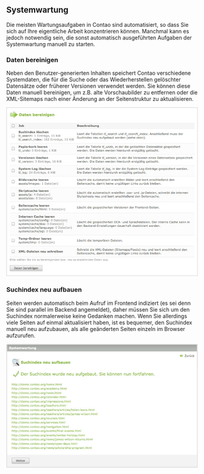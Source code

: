 ## Systemwartung

Die meisten Wartungsaufgaben in Contao sind automatisiert, so dass Sie sich auf
Ihre eigentliche Arbeit konzentrieren können. Manchmal kann es jedoch notwendig
sein, die sonst automatisch ausgeführten Aufgaben der Systemwartung manuell zu
starten.


### Daten bereinigen

Neben den Benutzer-generierten Inhalten speichert Contao verschiedene
Systemdaten, die für die Suche oder das Wiederherstellen gelöschter
Datensätze oder früherer Versionen verwendet werden. Sie können diese Daten
manuell bereinigen, um z.B. alte Vorschaubilder zu entfernen oder die
XML-Sitemaps nach einer Änderung an der Seitenstruktur zu aktualisieren.

![](images/daten-bereinigen.jpg)


### Suchindex neu aufbauen

Seiten werden automatisch beim Aufruf im Frontend indiziert (es sei denn Sie
sind parallel im Backend angemeldet), daher müssen Sie sich um den Suchindex
normalerweise keine Gedanken machen. Wenn Sie allerdings viele Seiten auf einmal
aktualisiert haben, ist es bequemer, den Suchindex manuell neu aufzubauen, als
alle geänderten Seiten einzeln im Browser aufzurufen.

![](images/suchindex-neu-aufbauen.jpg)
